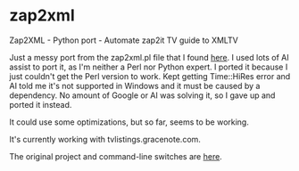 # zap2xml
Zap2XML - Python port - Automate zap2it TV guide to XMLTV

Just a messy port from the zap2xml.pl file that I found [here](https://github.com/jef/zap2xml).
I used lots of AI assist to port it, as I'm neither a Perl nor Python expert.  I ported it because I just couldn't get the Perl version to work.  Kept getting Time::HiRes error and AI told me it's not supported in Windows and it must be caused by a dependency.  No amount of Google or AI was solving it, so I gave up and ported it instead.

It could use some optimizations, but so far, seems to be working.

It's currently working with tvlistings.gracenote.com.

The original project and command-line switches are [here](https://web.archive.org/web/20200426004001/zap2xml.awardspace.info/).